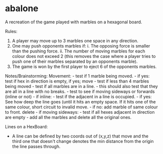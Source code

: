 # abalone
A recreation of the game played with marbles on a hexagonal board.

Rules:
1. A player may move up to 3 marbles one space in any direction.
2. One may push opponents marbles if:
	i. The opposing force is smaller than the pushing force.
	ii. The number of moving marbles for each colour does not exceed 2 (this removes the case where a player tries to push one of their marbles separated by an opponents marble).
3. The game is won by the first player to eject 6 of the opponents marbles.



Notes/Brainstorming:
Movement:
	- test if 1 marble being moved.
		- if yes: test if hex in direction is empty, if yes; move
	- test if less than 4 marbles being moved
	- test if all marbles are in a line.
		- this should also test that they are all in a line with no breaks.
	- test to see if moving sideways or forwards (inline or not)
		- if inline:
			- test if the adjacent in a line is occupied.
				- if yes:
					See how deep the line goes (until it hits an empty space.
					If it hits one of the same colour, short circuit to invalid move.
				- if no: add marble of same colour to front. delete
		- if moving sideways:
			- test if all hexes adjacent in direction are empty
			- add all the marbles and delete all the original ones.

Lines on a HexBoard:
- A line can be defined by two coords out of (x,y,z) that move and the third one that doesn't change denotes the min distance from the origin the line passes through.

	
	